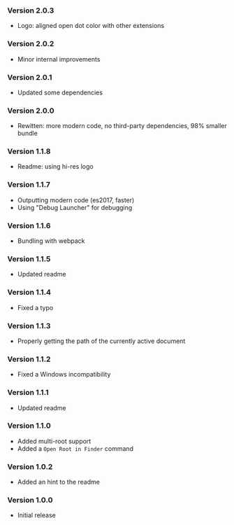 ### Version 2.0.3
- Logo: aligned open dot color with other extensions

### Version 2.0.2
- Minor internal improvements

### Version 2.0.1
- Updated some dependencies

### Version 2.0.0
- Rewitten: more modern code, no third-party dependencies, 98% smaller bundle

### Version 1.1.8
- Readme: using hi-res logo

### Version 1.1.7
- Outputting modern code (es2017, faster)
- Using "Debug Launcher" for debugging

### Version 1.1.6
- Bundling with webpack

### Version 1.1.5
- Updated readme

### Version 1.1.4
- Fixed a typo

### Version 1.1.3
- Properly getting the path of the currently active document

### Version 1.1.2
- Fixed a Windows incompatibility

### Version 1.1.1
- Updated readme

### Version 1.1.0
- Added multi-root support
- Added a `Open Root in Finder` command

### Version 1.0.2
- Added an hint to the readme

### Version 1.0.0
- Initial release
